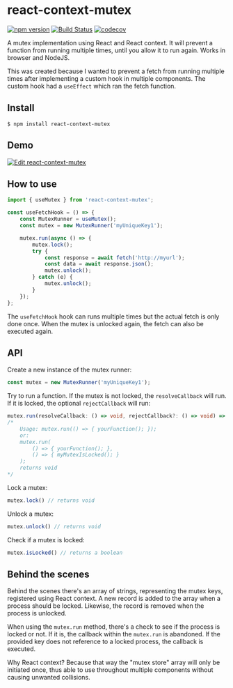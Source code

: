 # react-context-mutex
[![npm version](https://img.shields.io/npm/v/react-context-mutex)](https://www.npmjs.com/package/react-context-mutex)
[![Build Status](https://travis-ci.com/marcveens/react-context-mutex.svg?branch=master)](https://travis-ci.com/marcveens/react-context-mutex)
[![codecov](https://codecov.io/gh/marcveens/react-context-mutex/branch/master/graph/badge.svg)](https://codecov.io/gh/marcveens/react-context-mutex)

A mutex implementation using React and React context. It will prevent a function from running multiple times, until you allow it to run again. Works in browser and NodeJS.

This was created because I wanted to prevent a fetch from running multiple times after implementing a custom hook in multiple components. The custom hook had a `useEffect` which ran the fetch function.

## Install 
    $ npm install react-context-mutex

## Demo
[![Edit react-context-mutex](https://codesandbox.io/static/img/play-codesandbox.svg)](https://codesandbox.io/s/react-context-mutex-w27h0?expanddevtools=1&fontsize=14&hidenavigation=1&module=%2Fsrc%2FuseFetchHook.ts&theme=dark)

## How to use
```ts
import { useMutex } from 'react-context-mutex';

const useFetchHook = () => {
    const MutexRunner = useMutex();
    const mutex = new MutexRunner('myUniqueKey1');

    mutex.run(async () => {
        mutex.lock();
        try {
            const response = await fetch('http://myurl');
            const data = await response.json();
            mutex.unlock();
        } catch (e) {
            mutex.unlock();
        }
    });
};
```

The `useFetchHook` hook can runs multiple times but the actual fetch is only done once. When the mutex is unlocked again, the fetch can also be executed again.

## API
Create a new instance of the mutex runner:
```ts
const mutex = new MutexRunner('myUniqueKey1');
```

Try to run a function. If the mutex is not locked, the `resolveCallback` will run. If it is locked, the optional `rejectCallback` will run:
```ts
mutex.run(resolveCallback: () => void, rejectCallback?: () => void) => void 
/*
    Usage: mutex.run(() => { yourFunction(); });
    or: 
    mutex.run(
        () => { yourFunction(); }, 
        () => { myMutexIsLocked(); }
    );
    returns void
*/
```

Lock a mutex:
```ts
mutex.lock() // returns void
```

Unlock a mutex:
```ts
mutex.unlock() // returns void
```

Check if a mutex is locked:
```ts
mutex.isLocked() // returns a boolean
```

## Behind the scenes
Behind the scenes there's an array of strings, representing the mutex keys, registered using React context. A new record is added to the array when a process should be locked. Likewise, the record is removed when the process is unlocked. 

When using the `mutex.run` method, there's a check to see if the process is locked or not. If it is, the callback within the `mutex.run` is abandoned. If the provided key does not reference to a locked process, the callback is executed. 

Why React context? Because that way the "mutex store" array will only be initiated once, thus able to use throughout multiple components without causing unwanted collisions.